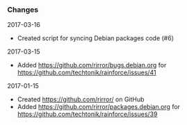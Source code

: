 ### Changes

2017-03-16

- Created script for syncing Debian packages code (#6)

2017-03-15

- Added https://github.com/rirror/bugs.debian.org for
  https://github.com/techtonik/rainforce/issues/41

2017-01-15

- Created https://github.com/rirror/ on GitHub
- Added https://github.com/rirror/packages.debian.org for
  https://github.com/techtonik/rainforce/issues/39
